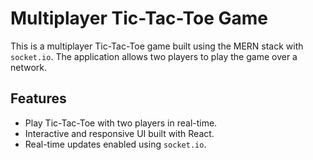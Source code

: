 # Multiplayer Tic-Tac-Toe Game  

This is a multiplayer Tic-Tac-Toe game built using the MERN stack with `socket.io`. The application allows two players to play the game over a network.  

## Features  
- Play Tic-Tac-Toe with two players in real-time.  
- Interactive and responsive UI built with React.  
- Real-time updates enabled using `socket.io`.